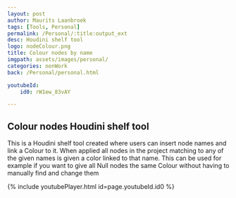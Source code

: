 ```yaml
---
layout: post
author: Maurits Laanbroek
tags: [Tools, Personal]
permalink: /Personal/:title:output_ext
desc: Houdini shelf tool
logo: nodeColour.png
title: Colour nodes by name
imgpath: assets/images/personal/
categories: nonWork
back: /Personal/personal.html

youtubeId: 
    id0: rW1ew_83vAY

---
```


## Colour nodes Houdini shelf tool
This is a Houdini shelf tool created where users can insert node names and link a Colour to it. When applied all nodes in the project matching to any of the given names is given a color linked to that name. This can be used for example if you want to give all Null nodes the same Colour without having to manually find and change them

{% include youtubePlayer.html id=page.youtubeId.id0 %}

